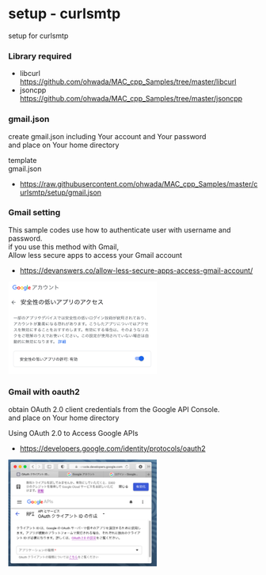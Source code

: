 setup - curlsmtp
===============

setup for curlsmtp <br/>



### Library required 
- libcurl <br/>
https://github.com/ohwada/MAC_cpp_Samples/tree/master/libcurl <br/>
- jsoncpp <br/>
https://github.com/ohwada/MAC_cpp_Samples/tree/master/jsoncpp <br/>


### gmail.json
create gmail.json including Your account and Your password <br/>
and place on Your home directory <br/>

template <br/>
gmail.json <br/>
- https://raw.githubusercontent.com/ohwada/MAC_cpp_Samples/master/curlsmtp/setup/gmail.json <br/>


### Gmail setting
This sample codes use how to authenticate user with username and password. <br/>
if you use this method with Gmail, <br/>
Allow less secure apps to access your Gmail account <br/>
- https://devanswers.co/allow-less-secure-apps-access-gmail-account/ <br/>

<img src="https://raw.githubusercontent.com/ohwada/MAC_cpp_Samples/master/curlsmtp/setup/images/google_acount.png" width="300" />

### Gmail with oauth2
obtain OAuth 2.0 client credentials from the Google API Console. <br/>
and place on Your home directory <br/>

Using OAuth 2.0 to Access Google APIs <br/> 
- https://developers.google.com/identity/protocols/oauth2 <br/>

<img src="https://raw.githubusercontent.com/ohwada/MAC_cpp_Samples/master/curlsmtp/setup/images/google_api_console.png" width="300" />

